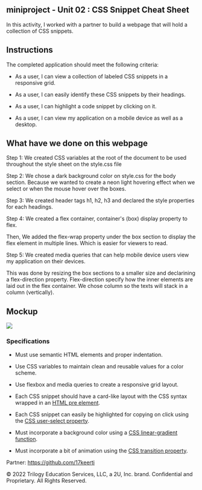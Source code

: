 ## miniproject - Unit 02 : CSS Snippet Cheat Sheet

In this activity, I worked with a partner to build a webpage that will hold a collection of CSS snippets. 


## Instructions

The completed application should meet the following criteria:

* As a user, I can view a collection of labeled CSS snippets in a responsive grid.

* As a user, I can easily identify these CSS snippets by their headings.

* As a user, I can highlight a code snippet by clicking on it.

* As a user, I can view my application on a mobile device as well as a desktop.


## What have we done on this webpage
 
 Step 1: We created CSS variables at the root of the document to be used throughout the style sheet on the style.css file

 Step 2: We chose a dark background color on style.css for the body section. Because we wanted to create a neon light hovering effect when we 
 select or when the mouse hover over the boxes. 

 Step 3: We created header tags h1, h2, h3 and declared the style properties for each headings.

 Step 4: We created a flex container, container's (box) display property to flex. 

 Then, We added the flex-wrap property under the box section to display the flex element in multiple lines.
 Which is easier for viewers to read.

 Step 5: We created media queries that can help mobile device users view my application on their devices.

 This was done by resizing the box sections to a smaller size and declarining a flex-direction property. 
 Flex-direction specify how the inner elements are laid out in the flex container. 
 We chose column so the texts will stack in a column (vertically).


## Mockup

![](https://media.giphy.com/media/GxJWvgPiWIJxrgfMyE/giphy.gif)



### Specifications

* Must use semantic HTML elements and proper indentation.

* Use CSS variables to maintain clean and reusable values for a color scheme.

* Use flexbox and media queries to create a responsive grid layout.

* Each CSS snippet should have a card-like layout with the CSS syntax wrapped in an [HTML pre element](https://developer.mozilla.org/en-US/docs/Web/HTML/Element/pre).

* Each CSS snippet can easily be highlighted for copying on click using the [CSS user-select property](https://developer.mozilla.org/en-US/docs/Web/CSS/user-select).

* Must incorporate a background color using a [CSS linear-gradient function](https://developer.mozilla.org/en-US/docs/Web/CSS/linear-gradient).

* Must incorporate a bit of animation using the [CSS transition property](https://developer.mozilla.org/en-US/docs/Web/CSS/transition).


Partner: https://github.com/17keerti

© 2022 Trilogy Education Services, LLC, a 2U, Inc. brand. Confidential and Proprietary. All Rights Reserved.

